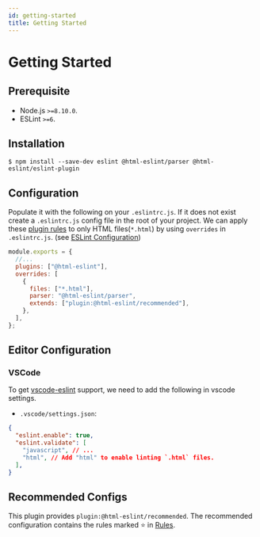 ```yaml
---
id: getting-started
title: Getting Started
---
```


# Getting Started

## Prerequisite

- Node.js `>=8.10.0`.
- ESLint `>=6`.

## Installation

```
$ npm install --save-dev eslint @html-eslint/parser @html-eslint/eslint-plugin
```



## Configuration

Populate it with the following on your `.eslintrc.js`. If it does not exist create a `.eslintrc.js` config file in the root of your project.
We can apply these [plugin rules](#Rules) to only HTML files(`*.html`) by using `overrides` in `.eslintrc.js`. (see [ESLint Configuration](https://eslint.org/docs/user-guide/configuring#configuration-based-on-glob-patterns))

```js
module.exports = {
  //...
  plugins: ["@html-eslint"],
  overrides: [
    {
      files: ["*.html"],
      parser: "@html-eslint/parser",
      extends: ["plugin:@html-eslint/recommended"],
    },
  ],
};
```

## Editor Configuration

### VSCode

To get [vscode-eslint](https://github.com/microsoft/vscode-eslint) support, we need to add the following in vscode settings.

- `.vscode/settings.json`:

```json
{
  "eslint.enable": true,
  "eslint.validate": [
    "javascript", // ...
    "html", // Add "html" to enable linting `.html` files.
  ],
}
```

## Recommended Configs

This plugin provides `plugin:@html-eslint/recommended`. The recommended configuration contains the rules marked ⭐ in [Rules](#Rules).
